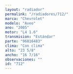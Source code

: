 ```yaml
---
layout: "radiador"
permalink: "/radiadores/712/"
marca: "Chevrolet"
modelo: "Aveo"
ano: "2005"
motor: "L4 1.6"
transmision: "Estándar"
parte: "96816483"
clima: "Con clima"
alto: "23 5/8"
ancho: "16 7/16"
observaciones: ""
id: "712"
---
```



